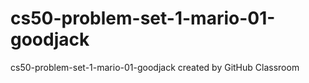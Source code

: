 # cs50-problem-set-1-mario-01-goodjack
cs50-problem-set-1-mario-01-goodjack created by GitHub Classroom

